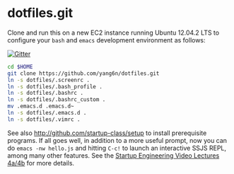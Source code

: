 dotfiles.git
============
Clone and run this on a new EC2 instance running Ubuntu 12.04.2 LTS to
configure your `bash` and `emacs` development environment as follows:

[![Gitter](https://badges.gitter.im/Join%20Chat.svg)](https://gitter.im/yang6n/dotfiles?utm_source=badge&utm_medium=badge&utm_campaign=pr-badge)

```sh
cd $HOME
git clone https://github.com/yang6n/dotfiles.git
ln -s dotfiles/.screenrc .
ln -s dotfiles/.bash_profile .
ln -s dotfiles/.bashrc .
ln -s dotfiles/.bashrc_custom .
mv .emacs.d .emacs.d~
ln -s dotfiles/.emacs.d .
ln -s dotfiles/.vimrc .
```

See also http://github.com/startup-class/setup to install prerequisite
programs. If all goes well, in addition to a more useful prompt, now you can
do `emacs -nw hello.js` and hitting `C-c!` to launch an interactive SSJS
REPL, among many other features. See the
[Startup Engineering Video Lectures 4a/4b](https://class.coursera.org/startup-001/lecture/index)
for more details.
